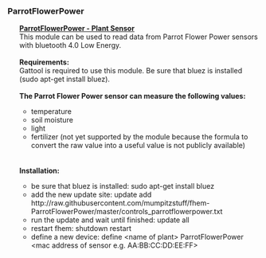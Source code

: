 <h3>ParrotFlowerPower</h3>
<ul>
  <u><b>ParrotFlowerPower - Plant Sensor</b></u>
  <br>
  This module can be used to read data from Parrot Flower Power sensors with bluetooth 4.0 Low Energy.<br><br>
  <b>Requirements:</b><br>
  Gattool is required to use this module. Be sure that bluez is installed (sudo apt-get install bluez).
  <br><br>
  <b>The Parrot Flower Power sensor can measure the following values:</b>
  <ul>
    <li>temperature</li>
    <li>soil moisture</li>
    <li>light</li>
    <li>fertilizer (not yet supported by the module because the formula to convert the raw value into a useful value is not publicly available)</li>
  </ul>
  <br><br>
  <b>Installation:</b>
  <ul>
    <li>be sure that bluez is installed: sudo apt-get install bluez</li>
    <li>add the new update site: update add http://<i></i>raw.githubusercontent.com/mumpitzstuff/fhem-ParrotFlowerPower/master/controls_parrotflowerpower.txt</li>
    <li>run the update and wait until finished: update all</li>
    <li>restart fhem: shutdown restart</li>
    <li>define a new device: define &lt;name of plant&gt; ParrotFlowerPower &lt;mac address of sensor e.g. AA:BB:CC:DD:EE:FF&gt;</li>
  </ul>
</ul>
